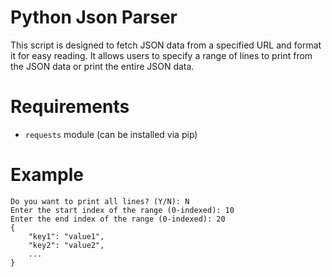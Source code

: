 # Python Json Parser
This script is designed to fetch JSON data from a specified URL and format it for easy reading. It allows users to specify a range of lines to print from the JSON data or print the entire JSON data.
# Requirements
* `requests` module (can be installed via pip)
# Example
```Length of full JSON data: 100
Do you want to print all lines? (Y/N): N
Enter the start index of the range (0-indexed): 10
Enter the end index of the range (0-indexed): 20
{
    "key1": "value1",
    "key2": "value2",
    ...
}
```
